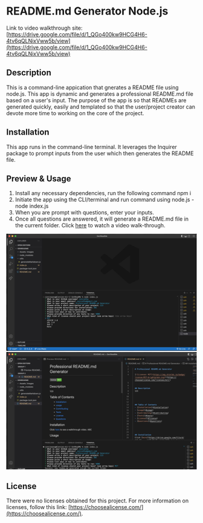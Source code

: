 # README.md Generator Node.js

Link to video walkthrough site: [https://drive.google.com/file/d/1_QGo400kw9HCG4H6-4tv6qQLNixVww5b/view](https://drive.google.com/file/d/1_QGo400kw9HCG4H6-4tv6qQLNixVww5b/view)

## Description

This is a command-line appication that gnerates a README file using node.js. This app is dynamic and generates a professional README.md file based on a user's input. The purpose of the app is so that READMEs are generated quickly, easily and templated so that the user/project creator can devote more time to working on the core of the project.


## Installation

This app runs in the command-line terminal. It leverages the Inquirer package to prompt inputs from the user which then generates the README file.

## Preview & Usage

1. Install any necessary dependencies, run the following command npm i
2. Initiate the app using the CLI/terminal and run command using node.js - node index.js
3. When you are prompt with questions, enter your inputs.
4. Once all questions are answered, it will generate a README.md file in the current folder.
Click [here](https://drive.google.com/file/d/1_QGo400kw9HCG4H6-4tv6qQLNixVww5b/view) to watch a video walk-through.


![Screen shot - initiate app](./Assets/initiateapp.jpg)
![Screen shot - result readme.md](./Assets/readmeresult.jpg)


## License

There were no licenses obtained for this project. For more information on licenses, follow this link:
[https://choosealicense.com/](https://choosealicense.com/).
